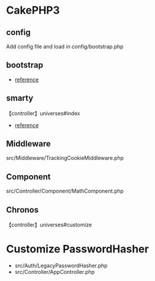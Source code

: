 # CakePHP3

## config

Add config file and load in config/bootstrap.php 

## bootstrap

* [reference](http://qiita.com/soichinakatake/items/e3d34b050699c1915b69)

## smarty

【controller】universes#index

* [reference](http://qiita.com/yukikikuchi/items/3c0c19d17c62bdd56c8c)

## Middleware

src/Middleware/TrackingCookieMiddleware.php

## Component

src/Controller/Component/MathComponent.php

## Chronos

【controller】universes#customize

# Customize PasswordHasher

* src/Auth/LegacyPasswordHasher.php
* src/Controller/AppController.php



